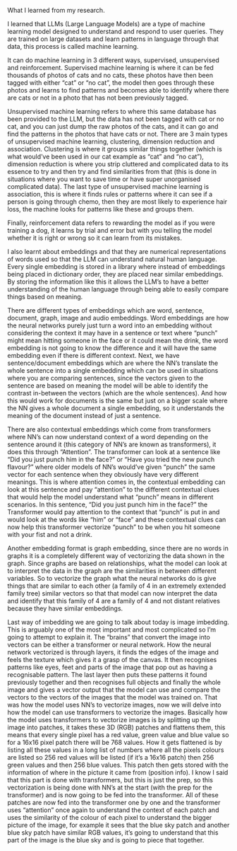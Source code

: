 
What I learned from my research.

I learned that LLMs (Large Language Models) are a type of machine learning model designed to understand and respond to user queries. They are trained on large datasets and learn patterns in language through that data, this process is called machine learning.

It can do machine learning in 3 different ways, supervised, unsupervised and reinforcement. Supervised machine learning is where it can be fed thousands of photos of cats and no cats, these photos have then been tagged with either “cat” or “no cat”, the model then goes through these photos and learns to find patterns and becomes able to identify where there are cats or not in a photo that has not been previously tagged. 

Unsupervised machine learning refers to where this same database has been provided to the LLM, but the data has not been tagged with cat or no cat, and you can just dump the raw photos of the cats, and it can go and find the patterns in the photos that have cats or not. There are 3 main types of unsupervised machine learning, clustering, dimension reduction and association. Clustering is where it groups similar things together (which is what would’ve been used in our cat example as “cat” and “no cat”), dimension reduction is where you strip cluttered and complicated data to its essence to try and then try and find similarities from that (this is done in situations where you want to save time or have super unorganised complicated data). The last type of unsupervised machine learning is association, this is where it finds rules or patterns where it can see if a person is going through chemo, then they are most likely to experience hair loss, the machine looks for patterns like these and groups them.

Finally, reinforcement data refers to rewarding the model as if you were training a dog, it learns by trial and error but with you telling the model whether it is right or wrong so it can learn from its mistakes.

I also learnt about embeddings and that they are numerical representations of words used so that the LLM can understand natural human language. Every single embedding is stored in a library where instead of embeddings being placed in dictionary order, they are placed near similar embeddings. By storing the information like this it allows the LLM’s to have a better understanding of the human language through being able to easily compare things based on meaning.

There are different types of embeddings which are word, sentence, document, graph, image and audio embeddings. Word embeddings are how the neural networks purely just turn a word into an embedding without considering the context it may have in a sentence or text where “punch” might mean hitting someone in the face or it could mean the drink, the word embedding is not going to know the difference and it will have the same embedding even if there is different context. Next, we have sentence/document embeddings which are where the NN’s translate the whole sentence into a single embedding which can be used in situations where you are comparing sentences, since the vectors given to the sentence are based on meaning the model will be able to identify the contrast in-between the vectors (which are the whole sentences). And how this would work for documents is the same but just on a bigger scale where the NN gives a whole document a single embedding, so it understands the meaning of the document instead of just a sentence. 

There are also contextual embeddings which come from transformers where NN’s can now understand context of a word depending on the sentence around it (this category of NN’s are known as transformers), it does this through “Attention”. The transformer can look at a sentence like “Did you just punch him in the face?” or “Have you tried the new punch flavour?” where older models of NN’s would’ve given “punch” the same vector for each sentence when they obviously have very different meanings. This is where attention comes in, the contextual embedding can look at this sentence and pay “attention” to the different contextual clues that would help the model understand what “punch” means in different scenarios. In this sentence, “Did you just punch him in the face?” the Transformer would pay attention to the context that “punch” is put in and would look at the words like “him” or “face” and these contextual clues can now help this transformer vectorize “punch” to be when you hit someone with your fist and not a drink. 

Another embedding format is graph embedding, since there are no words in graphs it is a completely different way of vectorizing the data shown in the graph. Since graphs are based on relationships, what the model can look at to interpret the data in the graph are the similarities in between different variables. So to vectorize the graph what the neural networks do is give things that are similar to each other (a family of 4 in an extremely extended family tree) similar vectors so that that model can now interpret the data and identify that this family of 4 are a family of 4 and not distant relatives because they have similar embeddings.

Last way of imbedding we are going to talk about today is image imbedding. This is arguably one of the most important and most complicated so I’m going to attempt to explain it. The “brains” that convert the image into vectors can be either a transformer or neural network. How the neural network vectorized is through layers, it finds the edges of the image and feels the texture which gives it a grasp of the canvas. It then recognises patterns like eyes, feet and parts of the image that pop out as having a recognisable pattern. The last layer then puts these patterns it found previously together and then recognises full objects and finally the whole image and gives a vector output that the model can use and compare the vectors to the vectors of the images that the model was trained on. That was how the model uses NN’s to vectorize images, now we will delve into how the model can use transformers to vectorize the images. Basically how the model uses transformers to vectorize images is by splitting up the image into patches, it takes these 3D (RGB) patches and flattens them, this means that every single pixel has a red value, green value and blue value so for a 16x16 pixel patch there will be 768 values. How it gets flattened is by listing all these values in a long list of numbers where all the pixels colours are listed so 256 red values will be listed (if it’s a 16x16 patch) then 256 green values and then 256 blue values. This patch then gets stored with the information of where in the picture it came from (position info). I know I said that this part is done with transformers, but this is just the prep, so this vectorization is being done with NN’s at the start (with the prep for the transformer) and is now going to be fed into the transformer. All of these patches are now fed into the transformer one by one and the transformer uses “attention” once again to understand the context of each patch and uses the similarity of the colour of each pixel to understand the bigger picture of the image, for example it sees that the blue sky patch and another blue sky patch have similar RGB values, it’s going to understand that this part of the image is the blue sky and is going to piece that together.
